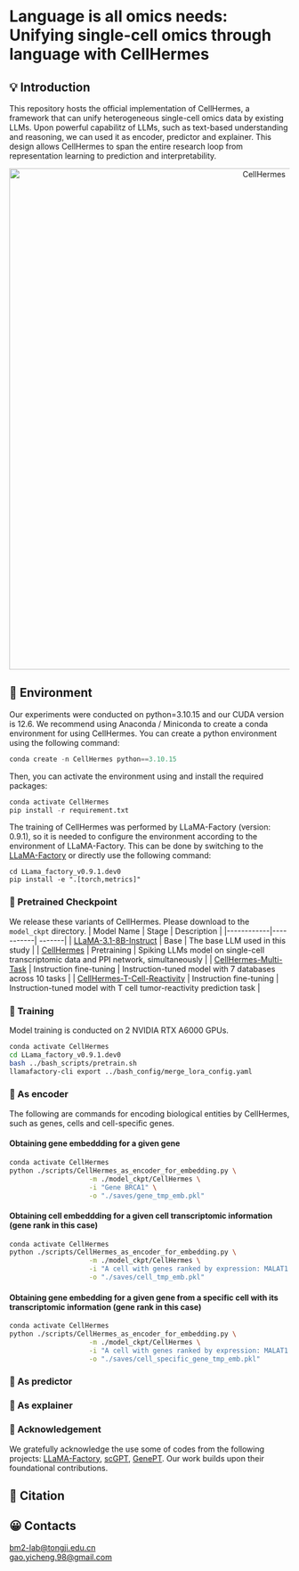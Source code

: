 # Language is all omics needs: Unifying single-cell omics through language with CellHermes
## 💡 Introduction 
This repository hosts the official implementation of CellHermes, a framework that can unify heterogeneous single-cell omics data by existing LLMs. Upon powerful capabilitz of LLMs, such as text-based understanding and reasoning, we can used it as encoder, predictor and explainer. This design allows CellHermes to span the entire research loop from representation learning to prediction and interpretability.
<p align="center"><img src="https://github.com/bm2-lab/CellHermes/blob/main/img/Framework.png" alt="CellHermes" width="900px" /></p> 

## 🔧 Environment
Our experiments were conducted on python=3.10.15 and our CUDA version is 12.6.
We recommend using Anaconda / Miniconda to create a conda environment for using CellHermes. You can create a python environment using the following command:
```python
conda create -n CellHermes python==3.10.15
```

Then, you can activate the environment using and install the required packages:
```python
conda activate CellHermes
pip install -r requirement.txt
```
The training of CellHermes was performed by LLaMA-Factory (version: 0.9.1), so it is needed to configure the environment according to the environment of LLaMA-Factory. This can be done by switching to the [LLaMA-Factory](https://github.com/hiyouga/LLaMA-Factory) or directly use the following command:
```
cd LLama_factory_v0.9.1.dev0 
pip install -e ".[torch,metrics]"
```

### 🤖 Pretrained Checkpoint
We release these variants of ​​CellHermes​​. Please download to the `model_ckpt` directory.
| Model Name | Stage | Description |
|------------|-----------| -------|
| [LLaMA-3.1-8B-Instruct](https://huggingface.co/meta-llama/Llama-3.1-8B-Instruct)   | Base | The base LLM used in this study |
| [CellHermes](https://huggingface.co/)   | Pretraining | Spiking LLMs model on single-cell transcriptomic data and PPI network, simultaneously |
| [CellHermes-Multi-Task](https://huggingface.co/) | Instruction fine-tuning | Instruction-tuned model with 7 databases across 10 tasks |
| [CellHermes-T-Cell-Reactivity](https://huggingface.co/) | Instruction fine-tuning | Instruction-tuned model with T cell tumor-reactivity prediction task  |

### 🚀 Training

Model training is conducted on 2 NVIDIA RTX A6000 GPUs.

```bash
conda activate CellHermes
cd LLama_factory_v0.9.1.dev0 
bash ../bash_scripts/pretrain.sh
llamafactory-cli export ../bash_config/merge_lora_config.yaml
```
### 🔆 As encoder
The following are commands for encoding biological entities by CellHermes, such as genes, cells and cell-specific genes.
#### Obtaining gene embeddding for a given gene
```bash
conda activate CellHermes
python ./scripts/CellHermes_as_encoder_for_embedding.py \
                    -m ./model_ckpt/CellHermes \
                    -i "Gene BRCA1" \
                    -o "./saves/gene_tmp_emb.pkl"
```
#### Obtaining cell embeddding for a given cell transcriptomic information (gene rank in this case)
```bash
conda activate CellHermes
python ./scripts/CellHermes_as_encoder_for_embedding.py \
                    -m ./model_ckpt/CellHermes \
                    -i "A cell with genes ranked by expression: MALAT1 TMSB4X B2M SRGN FTH1 BTG1 GNLY TPT1 EEF1A1 HLA-A ZFP36L2 PTMA HLA-B TMSB10 XCL1 PABPC1 ANXA1" \
                    -o "./saves/cell_tmp_emb.pkl"
```
#### Obtaining gene embedding for a given gene from a specific cell with its transcriptomic information (gene rank in this case)
```bash
conda activate CellHermes
python ./scripts/CellHermes_as_encoder_for_embedding.py \
                    -m ./model_ckpt/CellHermes \
                    -i "A cell with genes ranked by expression: MALAT1 TMSB4X B2M RGS1 CCL3 CCL4 CD69 JUNB HSP90AA1 ZFP36 FTH1 DNAJB1 DUSP1 SAT1 CXCR4. In this cell, Gene BRCA1" \
                    -o "./saves/cell_specific_gene_tmp_emb.pkl"
```
### 🔆 As predictor
### 🔆 As explainer

### 🌻 Acknowledgement
We gratefully acknowledge the use some of codes from the following projects: [LLaMA-Factory](https://github.com/hiyouga/LLaMA-Factory), [scGPT](https://github.com/bowang-lab/scGPT), [GenePT](https://github.com/yiqunchen/GenePT). Our work builds upon their foundational contributions.

## 🔖 Citation  
## 😀 Contacts
bm2-lab@tongji.edu.cn  
gao.yicheng.98@gmail.com
